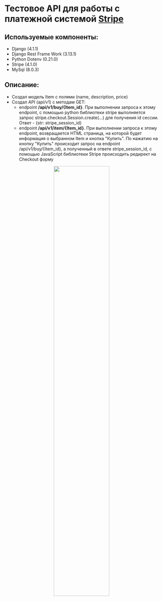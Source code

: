 # Тестовое API для работы с платежной системой [Stripe](https://stripe.com/)

## Используемые компоненты:
- Django (4.1.1)
- Django Rest Frame Work (3.13.1)
- Python Dotenv (0.21.0)
- Stripe (4.1.0)
- MySql (8.0.3)

## Описание:
- Создал модель Item с полями (name, description, price)
- Создал API (api/v1) с методам GET:
    - endpoint **/api/v1/buy/{Item_id}**. При выполнении запроса к этому endpoint, c помощью python библиотеки stripe выполняется запрос stripe.checkout.Session.create(...) для получения id сессии. Ответ - {str: stripe_session_id}
    - endpoint **/api/v1/item/{Item_id}**. При выполнении запроса к этому endpoint, возвращается HTML страница, на которой будет информация о выбранном Item и кнопка "Купить". По нажатию на кнопку "Купить" происходит запрос на endpoint /api/v1/buy/{Item_id}, а полученный в ответе stripe_session_id, с помощью JavaScript библиотеки Stripe происходить редирект на Checkout форму
<center>
    <img src="https://user-images.githubusercontent.com/75985452/193028321-0220e05b-2580-4220-a114-a1f0a799658e.png" width="60%" height="60%">
</center>
